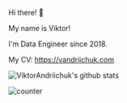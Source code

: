 Hi there! 👋

My name is Viktor!

I'm Data Engineer since 2018.

My CV: https://vandriichuk.com<br />

![ViktorAndriichuk's github stats](https://github-readme-stats.vercel.app/api?username=vvandriichuk&show_icons=true&theme=default)

![counter](https://en9lfhj3jp4fh2n.m.pipedream.net)
